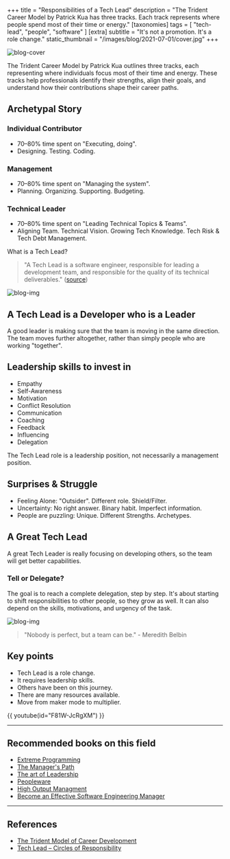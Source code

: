 +++
title = "Responsibilities of a Tech Lead"
description = "The Trident Career Model by Patrick Kua has three tracks. Each track represents where people spend most of their time or energy."
[taxonomies]
tags = [ "tech-lead", "people", "software" ]
[extra]
subtitle = "It's not a promotion. It's a role change."
static_thumbnail = "/images/blog/2021-07-01/cover.jpg"
+++

![blog-cover](/images/blog/2021-07-01/cover.jpg)

The Trident Career Model by Patrick Kua outlines three tracks, each representing where individuals focus most of their time and energy. These tracks help professionals identify their strengths, align their goals, and understand how their contributions shape their career paths.

<!-- more -->

## Archetypal Story

### Individual Contributor

- 70–80% time spent on "Executing, doing".
- Designing. Testing. Coding.

### Management

- 70–80% time spent on "Managing the system".
- Planning. Organizing. Supporting. Budgeting.

### Technical Leader

- 70–80% time spent on "Leading Technical Topics & Teams".
- Aligning Team. Technical Vision. Growing Tech Knowledge. Tech Risk & Tech Debt Management.

What is a Tech Lead?

> "A Tech Lead is a software engineer, responsible for leading a development team, and responsible for the quality of its technical deliverables." ([source](https://www.patkua.com/blog/the-definition-of-a-tech-lead/))

![blog-img](/images/blog/2021-07-01/responsibilities.jpg)

## A Tech Lead is a Developer who is a Leader

A good leader is making sure that the team is moving in the same direction. The team moves further altogether, rather
than simply people who are working "together".

## Leadership skills to invest in

- Empathy
- Self-Awareness
- Motivation
- Conflict Resolution
- Communication
- Coaching
- Feedback
- Influencing
- Delegation

The Tech Lead role is a leadership position, not necessarily a management position.

## Surprises & Struggle

- Feeling Alone: "Outsider". Different role. Shield/Filter. 
- Uncertainty: No right answer. Binary habit. Imperfect information.
- People are puzzling: Unique. Different Strengths. Archetypes.

## A Great Tech Lead

A great Tech Leader is really focusing on developing others, so the team will get better capabilities.

### Tell or Delegate?

The goal is to reach a complete delegation, step by step. It's about starting to shift responsibilities to other people,
so they grow as well. It can also depend on the skills, motivations, and urgency of the task.

![blog-img](/images/blog/2021-07-01/leadership-model.jpg)

> "Nobody is perfect, but a team can be." - Meredith Belbin

## Key points

- Tech Lead is a role change.
- It requires leadership skills.
- Others have been on this journey.
- There are many resources available.
- Move from maker mode to multiplier.

{{ youtube(id="F81W-JcRgXM") }}

---

## Recommended books on this field

- [Extreme Programming](/readings/xp-embrace-change/)
- [The Manager's Path](/readings/manager-path/)
- [The art of Leadership](/readings/the-art-of-leadership/)
- [Peopleware](/readings/peopleware)
- [High Output Managment](/readings/high-output-management/)
- [Become an Effective Software Engineering Manager](/readings/become-an-effective-software-engineering-manager)

---

## References

- [The Trident Model of Career Development](https://www.thekua.com/atwork/2019/02/the-trident-model-of-career-development/)
- [Tech Lead – Circles of Responsibility](https://www.thekua.com/atwork/2015/06/tech-lead-circles-of-responsibility/)
